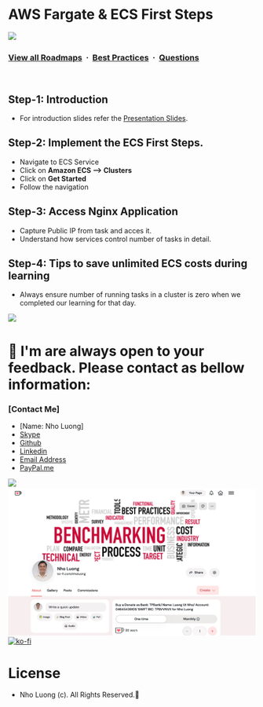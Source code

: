 # AWS Fargate & ECS First Steps

![](https://i.imgur.com/waxVImv.png)
### [View all Roadmaps](https://github.com/nholuongut/all-roadmaps) &nbsp;&middot;&nbsp; [Best Practices](https://github.com/nholuongut/all-roadmaps/blob/main/public/best-practices/) &nbsp;&middot;&nbsp; [Questions](https://www.linkedin.com/in/nholuong/)
<br/>

## Step-1: Introduction
-  For introduction slides refer the [Presentation Slides](/12-NhoLuong/Presentations/Cloudformation-on-AWS-ECS-Fargate.pptx). 

## Step-2: Implement the ECS First Steps. 
- Navigate to ECS Service
- Click on **Amazon ECS --> Clusters**
- Click on **Get Started**
- Follow the navigation

## Step-3: Access Nginx Application
- Capture Public IP from task and acces it.
- Understand how services control number of tasks in detail.

## Step-4: Tips to save unlimited ECS costs during learning
- Always ensure number of running tasks in a cluster is zero when we completed our learning for that day. 

![](https://i.imgur.com/waxVImv.png)
# 🚀 I'm are always open to your feedback.  Please contact as bellow information:
### [Contact Me]
* [Name: Nho Luong]
* [Skype](luongutnho_skype)
* [Github](https://github.com/nholuongut/)
* [Linkedin](https://www.linkedin.com/in/nholuong/)
* [Email Address](luongutnho@hotmail.com)
* [PayPal.me](https://www.paypal.com/paypalme/nholuongut)

![](https://i.imgur.com/waxVImv.png)
![](Donate.png)
[![ko-fi](https://ko-fi.com/img/githubbutton_sm.svg)](https://ko-fi.com/nholuong)

# License
* Nho Luong (c). All Rights Reserved.🌟


